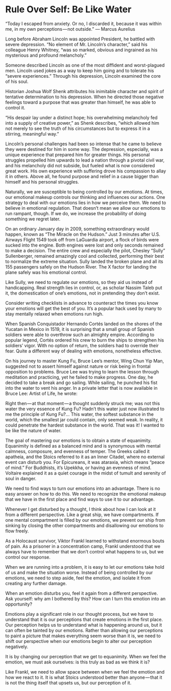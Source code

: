 # Rule Over Self: Be Like Water

“Today I escaped from anxiety. Or no, I discarded it, because it was within me, in my own perceptions — not outside.”
— Marcus Aurelius

Long before Abraham Lincoln was appointed President, he battled with severe depression. “No element of Mr. Lincoln’s character,” said his colleague Henry Whitney, “was so marked, obvious and ingrained as his mysterious and profound melancholy.”

Someone described Lincoln as one of the most diffident and worst-plagued men. Lincoln used jokes as a way to keep him going and to tolerate his “severe experiences.” Through his depression, Lincoln examined the core of his soul.

Historian Joshua Wolf Shenk attributes his inimitable character and spirit of tentative determination to his depression. When he directed those negative feelings toward a purpose that was greater than himself, he was able to control it.

“His despair lay under a distinct hope; his overwhelming melancholy fed into a supply of creative power,” as Shenk describes, “which allowed him not merely to see the truth of his circumstances but to express it in a stirring, meaningful way.”

Lincoln’s personal challenges had been so intense that he came to believe they were destined for him in some way. The depression, especially, was a unique experience that prepared him for greater things. His personal struggles propelled him upwards to lead a nation through a pivotal civil war, and his melancholy did not subside, but fueled what is now considered great work. His own experience with suffering drove his compassion to allay it in others. Above all, he found purpose and relief in a cause bigger than himself and his personal struggles.

Naturally, we are susceptible to being controlled by our emotions. At times, our emotional makeup controls our thinking and influences our actions. One strategy to deal with our emotions lies in how we perceive them. We need to believe in emotional regulation. That doesn’t mean we allow our emotions to run rampant, though. If we do, we increase the probability of doing something we regret later.

On an ordinary January day in 2009, something extraordinary would happen, known as “The Miracle on the Hudson.” Just 3 minutes after U.S. Airways Flight 1549 took off from LaGuardia airport, a flock of birds were sucked into the engine. Both engines were lost and only seconds remained to make a decision. The entire crew and especially the pilot, Chesley “Sully” Sullenberger, remained amazingly cool and collected, performing their best to normalize the extreme situation. Sully landed the broken plane and all its 155 passengers safely on the Hudson River. The X factor for landing the plane safely was his emotional control.

Like Sully, we need to regulate our emotions, so they aid us instead of handicapping. Real strength lies in control, or, as scholar Nassim Taleb put it, the domestication of one’s emotions, not in pretending they don’t exist.

Consider writing checklists in advance to counteract the times you know your emotions will get the best of you. It’s a popular hack used by many to stay mentally relaxed when emotions run high.

When Spanish Conquistador Hernando Cortés landed on the shores of the Yucatan in Mexico in 1519, it is surprising that a small group of Spanish soldiers were able to overthrow such an almighty empire. According to popular legend, Cortés ordered his crew to burn the ships to strengthen his soldiers’ vigor. With no option of return, the soldiers had to override their fear. Quite a different way of dealing with emotions, nonetheless effective.

On his journey to master Kung Fu, Bruce Lee’s mentor, Wing Chun Yip Man, suggested not to assert himself against nature or risk being in frontal opposition to problems. Bruce Lee was trying to learn the lesson through meditation and practicing, yet he failed to make progress. One day, he decided to take a break and go sailing. While sailing, he punched his fist into the water to vent his anger. In a private letter that is now available in Bruce Lee: Artist of Life, he wrote:

Right then — at that moment — a thought suddenly struck me; was not this water the very essence of Kung Fu? Hadn’t this water just now illustrated to me the principle of Kung Fu?… This water, the softest substance in the world, which the smallest jar could contain, only seemed weak. In reality, it could penetrate the hardest substance in the world. That was it! I wanted to be like the nature of water.

The goal of mastering our emotions is to obtain a state of equanimity. Equanimity is defined as a balanced mind and is synonymous with mental calmness, composure, and evenness of temper. The Greeks called it apatheia, and the Stoics referred to it as an Inner Citadel, where no external event can disturb you. For Epicureans, it was ataraxia, which means “peace of mind.” For Buddhists, it’s Upekkha, or having an evenness of mind. Voltaire explained it as a quiet courage in the midst of tumult and serenity of soul in danger.

We need to find ways to turn our emotions into an advantage. There is no easy answer on how to do this. We need to recognize the emotional makeup that we have in the first place and find ways to use it to our advantage.

Whenever I get disturbed by a thought, I think about how I can look at it from a different perspective. Like a great ship, we have compartments. If one mental compartment is filled by our emotions, we prevent our ship from sinking by closing the other compartments and disallowing our emotions to flow freely.

As a Holocaust survivor, Viktor Frankl learned to withstand enormous bouts of pain. As a prisoner in a concentration camp, Frankl understood that we always have to remember that we don’t control what happens to us, but we control our response.

When we are running into a problem, it is easy to let our emotions take hold of us and make the situation worse. Instead of being controlled by our emotions, we need to step aside, feel the emotion, and isolate it from creating any further damage.

When an emotion disturbs you, feel it again from a different perspective. Ask yourself: why am I bothered by this? How can I turn this emotion into an opportunity?

Emotions play a significant role in our thought process, but we have to understand that it is our perceptions that create emotions in the first place. Our perception helps us to understand what is happening around us, but it can often be tainted by our emotions. Rather than allowing our perceptions to paint a picture that makes everything seem worse than it is, we need to shift our perspective when our emotions begin to alter our perception negatively.

It is by changing our perception that we get to equanimity. When we feel the emotion, we must ask ourselves: is this truly as bad as we think it is?

Like Frankl, we need to allow space between when we feel the emotion and how we react to it. It is what Stoics understood better than anyone — that it is not the thing itself that upsets us, but our perception of it.
